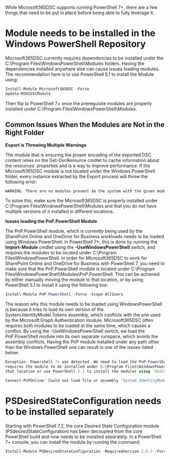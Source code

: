 While Microsoft365DSC supports running PowerShell 7+, there are a few things that need to be put in place before being able to fully leverage it.

# Module needs to be installed in the Windows PowerShell Repository

Microsoft365DSC currently requires dependencies to be installed under the C:\Program Files\WindowsPowerShell\Modules folders. Having the dependencies installed anywhere else can cause issues loading modules. The recommendation here is to use PowerShell 5.1 to install the Module using:

```powershell
Install-Module Microsoft365DSC -Force
Update-M365DSCModule
```

Then flip to PowerShell 7+ once the prerequisite modules are properly installed under C:\Program Files\WindowsPowerShell\Modules.

## Common Issues When the Modules are Not in the Right Folder

**Export is Throwing Multiple Warnings**

The module that is ensuring the proper encoding of the exported DSC content relies on the Get-DscResource cmdlet to cache information about the resources' properties and is a way to improve performance. If the Microsoft365DSC module is not located under the Windows PowerShell folder, every instance extracted by the Export process will throw the following error:

```powershell
WARNING: There are no modules present in the system with the given module specification.
```

To solve this, make sure the Microsoft365DSC is properly installed under C:\Program Files\WindowsPowerShell\Modules and that you do not have multiple versions of it installed in different locations.

**Issues loading the PnP.PowerShell Module**

The PnP.PowerShell module, which is currently being used by the SharePoint Online and OneDrive for Business workloads needs to be loaded using Windows PowerShell. In PowerShell 7+, this is done by running the **Import-Module** cmdlet using the **-UseWindowsPowerShell** switch, and requires the modules to be located under C:\Program Files\WindowsPowerShell. In order for Microsoft365DSC to work for SharePoint Online and OneDrive for Business with PowerShell 7, you need to make sure that the PnP.PowerShell module is located under C:\Program Files\WindowsPowerShell\Modules\PnP.PowerShell. This can be achieved by either manually moving the module to that location, or by using PowerShell 5.1 to install it using the following line:

```powershell
Install-Module PnP.PowerShell -Force -Scope AllUsers
```

The reason why this module needs to be loaded using WindowsPowerShell is because it tries to load its own version of the System.IdentityModel.Tokens assembly, which conflicts with the one used by the Microsoft.Graph.Authentication module. Microsoft365DSC often requires both modules to be loaded at the same time, which causes a conflict. By using the -UseWindowsPowerShell switch, we load the PnP.PowerShell module into its own separate runspace, which avoids the assembly conflicts. Having the PnP module installed under any path other than the Windows PowerShell one can result in one of the issues listed below:

```powershell
Exception: Powershell 7+ was detected. We need to load the PnP.PowerShell module using the -UseWindowsPowerShell switch which
requires the module to be installed under C:\Program Files\WindowsPowerShell\Modules. You can either move the module to
that location or use PowerShell 5.1 to install the modules using 'Install-Module Pnp.PowerShell -Force -Scope AllUsers'.

Connect-PnPOnline: Could not load file or assembly 'System.IdentityModel.Tokens.Jwt, Version=6.12.2.0, Culture=neutral, PublicKeyToken=31bf3856ad364e35'. Could not find or load a specific file. (0x80131621)
```

# PSDesiredStateConfiguration needs to be installed separately

Starting with PowerShell 7.2, the core Desired State Configuration module (PSdesiredStateConfiguration) has been decoupled from the core PowerShell build and now needs to be installed separately. In a PowerShell 7+ console, you can install the module by running the command:

```powershell
Install-Module PSDesiredStateConfiguration -RequiredVersion 2.0.7 -Force
```
